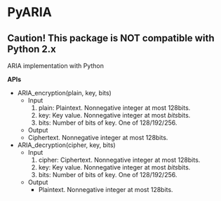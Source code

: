 # PyARIA
## Caution! This package is NOT compatible with Python 2.x
ARIA implementation with Python

**APIs**

 - ARIA_encryption(plain, key, bits)
   - Input
     1. plain: Plaintext. Nonnegative integer at most 128bits.
     2. key: Key value. Nonnegative integer at most *bits*bits.
     3. bits: Number of bits of key. One of 128/192/256.
    - Output
     - Ciphertext. Nonnegative integer at most 128bits.
 - ARIA_decryption(cipher, key, bits)
   - Input
     1. cipher: Ciphertext. Nonnegative integer at most 128bits.
     2. key: Key value. Nonnegative integer at most *bits*bits.
     3. bits: Number of bits of key. One of 128/192/256.
   - Output
     - Plaintext. Nonnegative integer at most 128bits.
